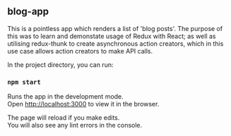 ## blog-app

This is a pointless app which renders a list of 'blog posts'. The purpose of this was to learn and demonstate usage of Redux with React; as well as utilising redux-thunk to create asynchronous action creators, which in this use case allows action creators to make API calls.

In the project directory, you can run:

### `npm start`

Runs the app in the development mode.<br>
Open [http://localhost:3000](http://localhost:3000) to view it in the browser.

The page will reload if you make edits.<br>
You will also see any lint errors in the console.
